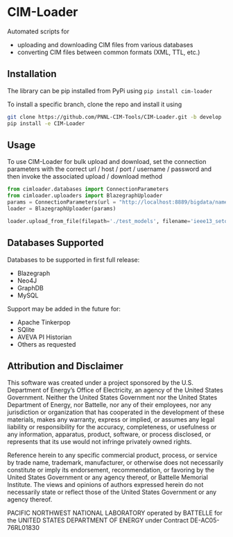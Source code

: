 # CIM-Loader
Automated scripts for 
* uploading and downloading CIM files from various databases
* converting CIM files between common formats (XML, TTL, etc.)


## Installation
The library can be pip installed from PyPi using
`pip install cim-loader`

To install a specific branch, clone the repo and install it using
```bash
git clone https://github.com/PNNL-CIM-Tools/CIM-Loader.git -b develop
pip install -e CIM-Loader
```

## Usage

To use CIM-Loader for bulk upload and download, set the connection parameters with the correct url / host / port / username / password and then invoke the associated upload / download method

```python
from cimloader.databases import ConnectionParameters
from cimloader.uploaders import BlazegraphUploader
params = ConnectionParameters(url = "http://localhost:8889/bigdata/namespace/kb/sparql")
loader = BlazegraphUploader(params)

loader.upload_from_file(filepath='./test_models', filename='ieee13_seto.xml')
```


## Databases Supported
Databases to be supported in first full release:
* Blazegraph
* Neo4J
* GraphDB
* MySQL

Support may be added in the future for:
* Apache Tinkerpop
* SQlite
* AVEVA PI Historian
* Others as requested


## Attribution and Disclaimer

This software was created under a project sponsored by the U.S. Department of Energy’s Office of Electricity, an agency of the United States Government.  Neither the United States Government nor the United States Department of Energy, nor Battelle, nor any of their employees, nor any jurisdiction or organization that has cooperated in the development of these materials, makes any warranty, express or implied, or assumes any legal liability or responsibility for the accuracy, completeness, or usefulness or any information, apparatus, product, software, or process disclosed, or represents that its use would not infringe privately owned rights.

Reference herein to any specific commercial product, process, or service by trade name, trademark, manufacturer, or otherwise does not necessarily constitute or imply its endorsement, recommendation, or favoring by the United States Government or any agency thereof, or Battelle Memorial Institute. The views and opinions of authors expressed herein do not necessarily state or reflect those of the United States Government or any agency thereof.

PACIFIC NORTHWEST NATIONAL LABORATORY
operated by
BATTELLE
for the
UNITED STATES DEPARTMENT OF ENERGY
under Contract DE-AC05-76RL01830


